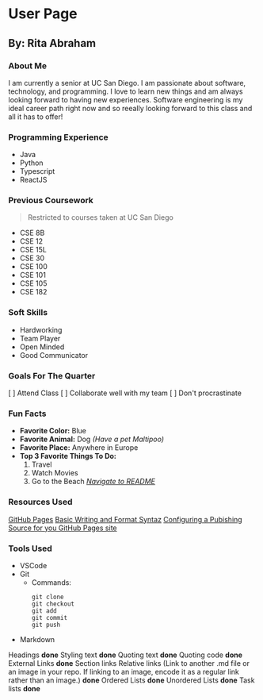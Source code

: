 # User Page
## By: Rita Abraham
### About Me
I am currently a senior at UC San Diego. I am passionate about software, technology, and programming. I love to learn new things and am always looking forward to having new experiences. Software engineering is my ideal career path right now and so reeally looking forward to this class and all it has to offer!
### Programming Experience
- Java
- Python
- Typescript
- ReactJS
### Previous Coursework
> Restricted to courses taken at UC San Diego
- CSE 8B
- CSE 12
- CSE 15L
- CSE 30
- CSE 100
- CSE 101
- CSE 105
- CSE 182
### Soft Skills
- Hardworking
- Team Player
- Open Minded
- Good Communicator
### Goals For The Quarter
[ ] Attend Class
[ ] Collaborate well with my team
[ ] Don't procrastinate
### Fun Facts
* __Favorite Color:__ Blue 
* __Favorite Animal:__ Dog _(Have a pet Maltipoo)_
* __Favorite Place:__ Anywhere in Europe
* __Top 3 Favorite Things To Do:__
    1. Travel
    2. Watch Movies
    3. Go to the Beach
_[Navigate to README](README.md)_
### Resources Used
[GitHub Pages](https://pages.github.com/)
[Basic Writing and Format Syntaz](https://docs.github.com/en/get-started/writing-on-github/getting-started-with-writing-and-formatting-on-github/basic-writing-and-formatting-syntax#links)
[Configuring a Pubishing Source for you GitHub Pages site](https://docs.github.com/en/pages/getting-started-with-github-pages/configuring-a-publishing-source-for-your-github-pages-site)
### Tools Used
- VSCode
- Git
  - Commands:
    ```
    git clone
    git checkout
    git add
    git commit
    git push
    ```
- Markdown




Headings __done__
Styling text __done__
Quoting text __done__
Quoting code __done__
External Links __done__
Section links
Relative links (Link to another .md file or an image in your repo. If linking to an image, encode it as a regular link rather than an image.) __done__
Ordered Lists __done__
Unordered Lists __done__
Task lists __done__
